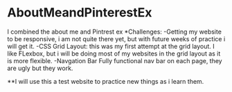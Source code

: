 # AboutMeandPinterestEx
I combined the about me and Pintrest ex 
*Challenges:
-Getting my website to be responsive, i am not quite there yet,
but with future weeks of practice i will get it.
-CSS Grid Layout: this was my first attempt at the grid layout.
I like FLexbox, but i will be doing most of my websites in the grid layout as it is more flexible.
-Navgation Bar
Fully functional nav bar on each page, they are ugly but they work.

**I will use this a test website to practice new things as i learn them.

